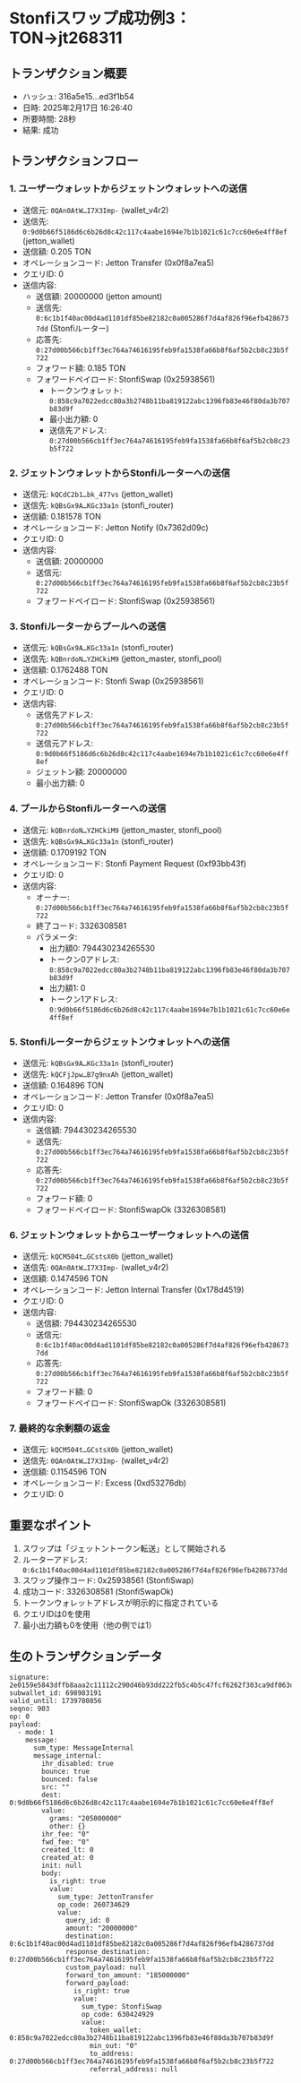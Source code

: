 # Stonfiスワップ成功例3：TON→jt268311

## トランザクション概要
- ハッシュ: 316a5e15…ed3f1b54
- 日時: 2025年2月17日 16:26:40
- 所要時間: 28秒
- 結果: 成功

## トランザクションフロー

### 1. ユーザーウォレットからジェットンウォレットへの送信
- 送信元: `0QAn0AtW…I7X3Imp-` (wallet_v4r2)
- 送信先: `0:9d0b66f5186d6c6b26d8c42c117c4aabe1694e7b1b1021c61c7cc60e6e4ff8ef` (jetton_wallet)
- 送信額: 0.205 TON
- オペレーションコード: Jetton Transfer (0x0f8a7ea5)
- クエリID: 0
- 送信内容:
  - 送信額: 20000000 (jetton amount)
  - 送信先: `0:6c1b1f40ac00d4ad1101df85be82182c0a005286f7d4af826f96efb4286737dd` (Stonfiルーター)
  - 応答先: `0:27d00b566cb1ff3ec764a74616195feb9fa1538fa66b8f6af5b2cb8c23b5f722`
  - フォワード額: 0.185 TON
  - フォワードペイロード: StonfiSwap (0x25938561)
    - トークンウォレット: `0:858c9a7022edcc80a3b2748b11ba819122abc1396fb83e46f80da3b707b83d9f`
    - 最小出力額: 0
    - 送信先アドレス: `0:27d00b566cb1ff3ec764a74616195feb9fa1538fa66b8f6af5b2cb8c23b5f722`

### 2. ジェットンウォレットからStonfiルーターへの送信
- 送信元: `kQCdC2b1…bk_477vs` (jetton_wallet)
- 送信先: `kQBsGx9A…KGc33a1n` (stonfi_router)
- 送信額: 0.181578 TON
- オペレーションコード: Jetton Notify (0x7362d09c)
- クエリID: 0
- 送信内容:
  - 送信額: 20000000
  - 送信元: `0:27d00b566cb1ff3ec764a74616195feb9fa1538fa66b8f6af5b2cb8c23b5f722`
  - フォワードペイロード: StonfiSwap (0x25938561)

### 3. Stonfiルーターからプールへの送信
- 送信元: `kQBsGx9A…KGc33a1n` (stonfi_router)
- 送信先: `kQBnrdoN…YZHCkiM9` (jetton_master, stonfi_pool)
- 送信額: 0.1762488 TON
- オペレーションコード: Stonfi Swap (0x25938561)
- クエリID: 0
- 送信内容:
  - 送信先アドレス: `0:27d00b566cb1ff3ec764a74616195feb9fa1538fa66b8f6af5b2cb8c23b5f722`
  - 送信元アドレス: `0:9d0b66f5186d6c6b26d8c42c117c4aabe1694e7b1b1021c61c7cc60e6e4ff8ef`
  - ジェットン額: 20000000
  - 最小出力額: 0

### 4. プールからStonfiルーターへの送信
- 送信元: `kQBnrdoN…YZHCkiM9` (jetton_master, stonfi_pool)
- 送信先: `kQBsGx9A…KGc33a1n` (stonfi_router)
- 送信額: 0.1709192 TON
- オペレーションコード: Stonfi Payment Request (0xf93bb43f)
- クエリID: 0
- 送信内容:
  - オーナー: `0:27d00b566cb1ff3ec764a74616195feb9fa1538fa66b8f6af5b2cb8c23b5f722`
  - 終了コード: 3326308581
  - パラメータ:
    - 出力額0: 794430234265530
    - トークン0アドレス: `0:858c9a7022edcc80a3b2748b11ba819122abc1396fb83e46f80da3b707b83d9f`
    - 出力額1: 0
    - トークン1アドレス: `0:9d0b66f5186d6c6b26d8c42c117c4aabe1694e7b1b1021c61c7cc60e6e4ff8ef`

### 5. Stonfiルーターからジェットンウォレットへの送信
- 送信元: `kQBsGx9A…KGc33a1n` (stonfi_router)
- 送信先: `kQCFjJpw…B7g9nxAh` (jetton_wallet)
- 送信額: 0.164896 TON
- オペレーションコード: Jetton Transfer (0x0f8a7ea5)
- クエリID: 0
- 送信内容:
  - 送信額: 794430234265530
  - 送信先: `0:27d00b566cb1ff3ec764a74616195feb9fa1538fa66b8f6af5b2cb8c23b5f722`
  - 応答先: `0:27d00b566cb1ff3ec764a74616195feb9fa1538fa66b8f6af5b2cb8c23b5f722`
  - フォワード額: 0
  - フォワードペイロード: StonfiSwapOk (3326308581)

### 6. ジェットンウォレットからユーザーウォレットへの送信
- 送信元: `kQCM504t…GCstsX0b` (jetton_wallet)
- 送信先: `0QAn0AtW…I7X3Imp-` (wallet_v4r2)
- 送信額: 0.1474596 TON
- オペレーションコード: Jetton Internal Transfer (0x178d4519)
- クエリID: 0
- 送信内容:
  - 送信額: 794430234265530
  - 送信元: `0:6c1b1f40ac00d4ad1101df85be82182c0a005286f7d4af826f96efb4286737dd`
  - 応答先: `0:27d00b566cb1ff3ec764a74616195feb9fa1538fa66b8f6af5b2cb8c23b5f722`
  - フォワード額: 0
  - フォワードペイロード: StonfiSwapOk (3326308581)

### 7. 最終的な余剰額の返金
- 送信元: `kQCM504t…GCstsX0b` (jetton_wallet)
- 送信先: `0QAn0AtW…I7X3Imp-` (wallet_v4r2)
- 送信額: 0.1154596 TON
- オペレーションコード: Excess (0xd53276db)
- クエリID: 0

## 重要なポイント
1. スワップは「ジェットントークン転送」として開始される
2. ルーターアドレス: `0:6c1b1f40ac00d4ad1101df85be82182c0a005286f7d4af826f96efb4286737dd`
3. スワップ操作コード: 0x25938561 (StonfiSwap)
4. 成功コード: 3326308581 (StonfiSwapOk)
5. トークンウォレットアドレスが明示的に指定されている
6. クエリIDは0を使用
7. 最小出力額も0を使用（他の例では1）

## 生のトランザクションデータ
```
signature: 2e0159e5843dffb8aaa2c11112c290d46b93dd222fb5c4b5c47fcf6262f303ca9df063dd8a264144a262f1922b8493dcd6d934c5c282ea2298c837d2196ff508
subwallet_id: 698983191
valid_until: 1739780856
seqno: 903
op: 0
payload:
  - mode: 1
    message:
      sum_type: MessageInternal
      message_internal:
        ihr_disabled: true
        bounce: true
        bounced: false
        src: ""
        dest: 0:9d0b66f5186d6c6b26d8c42c117c4aabe1694e7b1b1021c61c7cc60e6e4ff8ef
        value:
          grams: "205000000"
          other: {}
        ihr_fee: "0"
        fwd_fee: "0"
        created_lt: 0
        created_at: 0
        init: null
        body:
          is_right: true
          value:
            sum_type: JettonTransfer
            op_code: 260734629
            value:
              query_id: 0
              amount: "20000000"
              destination: 0:6c1b1f40ac00d4ad1101df85be82182c0a005286f7d4af826f96efb4286737dd
              response_destination: 0:27d00b566cb1ff3ec764a74616195feb9fa1538fa66b8f6af5b2cb8c23b5f722
              custom_payload: null
              forward_ton_amount: "185000000"
              forward_payload:
                is_right: true
                value:
                  sum_type: StonfiSwap
                  op_code: 630424929
                  value:
                    token_wallet: 0:858c9a7022edcc80a3b2748b11ba819122abc1396fb83e46f80da3b707b83d9f
                    min_out: "0"
                    to_address: 0:27d00b566cb1ff3ec764a74616195feb9fa1538fa66b8f6af5b2cb8c23b5f722
                    referral_address: null
```
